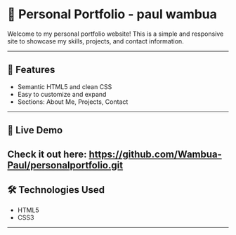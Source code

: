 # 💼 Personal Portfolio - paul wambua

Welcome to my personal portfolio website! This is a simple and responsive site to showcase my skills, projects, and contact information.

---

## 📌 Features

- Semantic HTML5 and clean CSS
- Easy to customize and expand
- Sections: About Me, Projects, Contact

---

## 🚀 Live Demo

Check it out here: https://github.com/Wambua-Paul/personalportfolio.git
---

## 🛠️ Technologies Used

- HTML5
- CSS3

---


